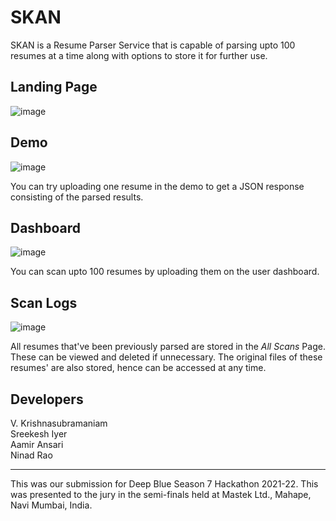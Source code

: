 # SKAN

SKAN is a Resume Parser Service that is capable of parsing upto 100 resumes at a time along with options to store it for further use. 

## Landing Page

![image](https://user-images.githubusercontent.com/67017933/166252702-7100586a-1a3c-496a-9f28-8a346a998c5d.png)

## Demo

![image](https://user-images.githubusercontent.com/67017933/166252796-b3301ebb-0a85-4611-8ed3-d6c163050133.png)

You can try uploading one resume in the demo to get a JSON response consisting of the parsed results.

## Dashboard

![image](https://user-images.githubusercontent.com/67017933/166253628-8ac69f29-47df-4636-9d7c-43337f4e6b81.png)

You can scan upto 100 resumes by uploading them on the user dashboard.

## Scan Logs

![image](https://user-images.githubusercontent.com/67017933/166253934-2eca5eaa-336f-48c3-8180-383675569a1a.png)

All resumes that've been previously parsed are stored in the _All Scans_ Page. These can be viewed and deleted if unnecessary. The original files of these resumes' are also stored, hence can be accessed at any time. 

## Developers

V. Krishnasubramaniam <br/>
Sreekesh Iyer <br/>
Aamir Ansari <br/>
Ninad Rao

---
This was our submission for Deep Blue Season 7 Hackathon 2021-22. This was presented to the jury in the semi-finals held at Mastek Ltd., Mahape, Navi Mumbai, India.

